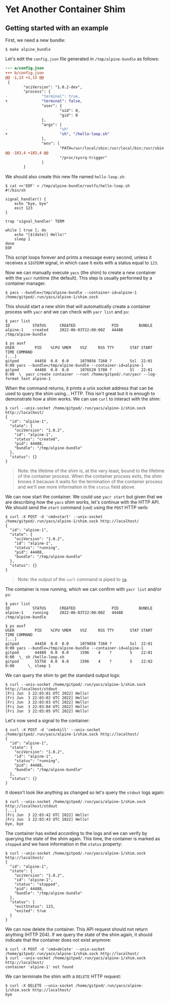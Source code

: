 # Yet Another Container Shim

## Getting started with an example

First, we need a new bundle:

```
$ make alpine_bundle
```

Let's edit the `config.json` file generated in `/tmp/alpine-bundle` as follows:

```diff
--- a/config.json
+++ b/config.json
@@ -1,13 +1,13 @@
 {
        "ociVersion": "1.0.2-dev",
        "process": {
-               "terminal": true,
+               "terminal": false,
                "user": {
                        "uid": 0,
                        "gid": 0
                },
                "args": [
-                       "sh"
+                       "sh", "/hello-loop.sh"
                ],
                "env": [
                        "PATH=/usr/local/sbin:/usr/local/bin:/usr/sbin:/usr/bin:/sbin:/bin",
@@ -183,4 +183,4 @@
                        "/proc/sysrq-trigger"
                ]
        }
```

We should also create this new file named `hello-loop.sh`:

```
$ cat <<'EOF' > /tmp/alpine-bundle/rootfs/hello-loop.sh
#!/bin/sh

signal_handler() {
    echo "bye, bye"
    exit 123
}

trap 'signal_handler' TERM

while [ true ]; do
    echo "[$(date)] Hello!"
    sleep 1
done
EOF
```

This script loops forever and prints a message every second, unless it receives a `SIGTERM` signal, in which case it exits with a status equal to `123`.

Now we can manually execute `yacs` (the shim) to create a new container with the `yacr` runtime (the default). This step is usually performed by a container manager.

```
$ yacs --bundle=/tmp/alpine-bundle --container-id=alpine-1
/home/gitpod/.run/yacs/alpine-1/shim.sock
```

This should start a new shim that will automatically create a container process with `yacr` and we can check with `yacr list` and `ps`:

```
$ yacr list
ID          STATUS      CREATED                PID         BUNDLE
alpine-1    created     2022-06-03T22:00:00Z   44488       /tmp/alpine-bundle

$ ps auxf
USER         PID    %CPU %MEM    VSZ     RSS TTY       STAT START   TIME COMMAND
[...]
gitpod       44458  0.0  0.0     1079856 7260 ?        Ssl  22:01   0:00 yacs --bundle=/tmp/alpine-bundle --container-id=alpine-1
gitpod       44488  0.0  0.0     1076520 5780 ?        Sl   22:01   0:00  \_ yacr create container --root /home/gitpod/.run/yacr --log-format text alpine-1
```

When the command returns, it prints a unix socket address that can be used to query the shim using... HTTP. This isn't great but it is enough to demonstrate how a shim works. We can use `curl` to interact with the shim:

```
$ curl --unix-socket /home/gitpod/.run/yacs/alpine-1/shim.sock http://localhost/
{
  "id": "alpine-1",
  "state": {
    "ociVersion": "1.0.2",
    "id": "alpine-1",
    "status": "created",
    "pid": 44488,
    "bundle": "/tmp/alpine-bundle"
  },
  "status": {}
}
```

> Note: the lifetime of the shim is, at the very least, bound to the lifetime of the container process. When the container process exits, the shim knows it because it waits for the termination of the container process and we'll see more information in the `status` field above.

We can now start the container. We could use `yacr start` but given that we are describing how the `yacs` shim works, let's continue with the HTTP API. We should send the `start` command (`cmd`) using the `POST` HTTP verb:

```
$ curl -X POST -d 'cmd=start' --unix-socket /home/gitpod/.run/yacs/alpine-1/shim.sock http://localhost/
{
  "id": "alpine-1",
  "state": {
    "ociVersion": "1.0.2",
    "id": "alpine-1",
    "status": "running",
    "pid": 44488,
    "bundle": "/tmp/alpine-bundle"
  },
  "status": {}
}
```

> Note: the output of the `curl` command is piped to [`jq`][jq].

The container is now running, which we can confirm with `yacr list` and/or `ps`:

```
$ yacr list
ID          STATUS      CREATED                PID         BUNDLE
alpine-1    running     2022-06-03T22:00:00Z   44488       /tmp/alpine-bundle

$ ps auxf
USER         PID    %CPU %MEM    VSZ     RSS TTY       STAT START   TIME COMMAND
[...]
gitpod       44458  0.0  0.0     1079856 7260 ?        Ssl  22:01   0:00 yacs --bundle=/tmp/alpine-bundle --container-id=alpine-1
gitpod       44488  0.0  0.0     1596    4    ?        S    22:01   0:00  \_ sh /hello-loop.sh
gitpod       55758  0.0  0.0     1596    4    ?        S    22:02   0:00      \_ sleep 1
```

We can query the shim to get the standard output logs:

```
$ curl --unix-socket /home/gitpod/.run/yacs/alpine-1/shim.sock http://localhost/stdout
[Fri Jun  3 22:03:01 UTC 2022] Hello!
[Fri Jun  3 22:03:02 UTC 2022] Hello!
[Fri Jun  3 22:03:03 UTC 2022] Hello!
[Fri Jun  3 22:03:04 UTC 2022] Hello!
[Fri Jun  3 22:03:05 UTC 2022] Hello!
```

Let's now send a signal to the container:

```
$ curl -X POST -d 'cmd=kill' --unix-socket /home/gitpod/.run/yacs/alpine-1/shim.sock http://localhost/
{
  "id": "alpine-1",
  "state": {
    "ociVersion": "1.0.2",
    "id": "alpine-1",
    "status": "running",
    "pid": 44488,
    "bundle": "/tmp/alpine-bundle"
  },
  "status": {}
}
```

It doesn't look like anything as changed so let's query the `stdout` logs again:

```
$ curl --unix-socket /home/gitpod/.run/yacs/alpine-1/shim.sock http://localhost/stdout
[...]
[Fri Jun  3 22:03:42 UTC 2022] Hello!
[Fri Jun  3 22:03:43 UTC 2022] Hello!
bye, bye
```

The container has exited according to the logs and we can verify by querying the state of the shim again. This time, the container is marked as `stopped` and we have information in the `status` property:

```
$ curl --unix-socket /home/gitpod/.run/yacs/alpine-1/shim.sock http://localhost/
{
  "id": "alpine-1",
  "state": {
    "ociVersion": "1.0.2",
    "id": "alpine-1",
    "status": "stopped",
    "pid": 44488,
    "bundle": "/tmp/alpine-bundle"
  },
  "status": {
    "exitStatus": 123,
    "exited": true
  }
}
```

We can now delete the container. This API request should not return anything (HTTP 204). If we query the state of the shim again, it should indicate that the container does not exist anymore:

```
$ curl -X POST -d 'cmd=delete' --unix-socket /home/gitpod/.run/yacs/alpine-1/shim.sock http://localhost/
$ curl --unix-socket /home/gitpod/.run/yacs/alpine-1/shim.sock http://localhost/
container 'alpine-1' not found
```

We can terminate the shim with a `DELETE` HTTP request:

```
$ curl -X DELETE --unix-socket /home/gitpod/.run/yacs/alpine-1/shim.sock http://localhost/
bye
```

[jq]: https://stedolan.github.io/jq/
